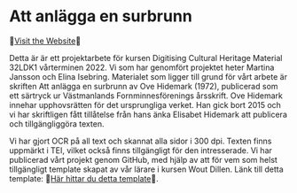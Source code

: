 # Att anlägga en surbrunn

🚀[Visit the Website](https://woutdln.github.io/DCHM-template/)🚀

Detta är  är ett projektarbete för kursen Digitising Cultural Heritage Material 32LDK1
vårterminen 2022. Vi som har genomfört projektet heter Martina Jansson och Elina Isebring.
Materialet som ligger till grund för vårt arbete är
skriften Att anlägga en surbrunn av Ove Hidemark
(1972), publicerad som ett särtryck ur Västmanlands Fornminnesförenings
årsskrift. Ove Hidemark innehar upphovsrätten för det ursprungliga verket.
Han gick bort 2015 och vi har skriftligen fått tillåtelse 
från hans änka Elisabet Hidemark att publicera och tillgängliggöra
texten. 

Vi har gjort OCR på all text och skannat alla sidor i 300 dpi.
Texten finns uppmärkt i TEI, vilket också finns tillgängligt
för den intresserade. Vi har publicerad vårt projekt genom
GitHub, med hjälp av att för vem som helst tillgängligt
template skapat av vår lärare i kursen Wout Dillen. Länk till
detta template: 
🚀[Här hittar du detta template](https://woutdln.github.io/DCHM-template/)🚀. 
